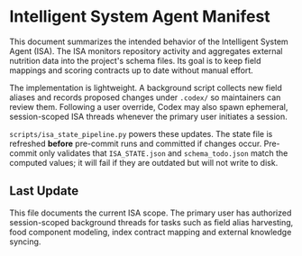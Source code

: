 # Intelligent System Agent Manifest

This document summarizes the intended behavior of the Intelligent System Agent (ISA).
The ISA monitors repository activity and aggregates external nutrition data
into the project's schema files. Its goal is to keep field mappings and
scoring contracts up to date without manual effort.

The implementation is lightweight. A background script collects new field
aliases and records proposed changes under `.codex/` so maintainers can
review them. Following a user override, Codex may also spawn ephemeral,
session-scoped ISA threads whenever the primary user initiates a session.

`scripts/isa_state_pipeline.py` powers these updates. The state file is
refreshed **before** pre-commit runs and committed if changes occur.
Pre-commit only validates that `ISA_STATE.json` and `schema_todo.json`
match the computed values; it will fail if they are outdated but will not
write to disk.

## Last Update

This file documents the current ISA scope. The primary user has authorized
session-scoped background threads for tasks such as field alias harvesting,
food component modeling, index contract mapping and external knowledge
syncing.

